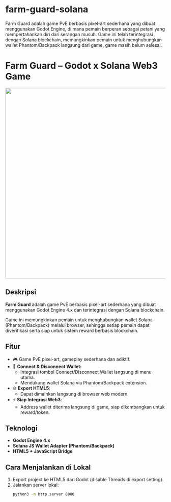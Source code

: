 # farm-guard-solana
Farm Guard adalah game PvE berbasis pixel-art sederhana yang dibuat menggunakan Godot Engine, di mana pemain berperan sebagai petani yang mempertahankan diri dari serangan musuh. Game ini telah terintegrasi dengan Solana blockchain, memungkinkan pemain untuk menghubungkan wallet Phantom/Backpack langsung dari game, game masih belum selesai.

# Farm Guard – Godot x Solana Web3 Game

<img src="screenshot.png" width="600" />

## Deskripsi

**Farm Guard** adalah game PvE berbasis pixel-art sederhana yang dibuat menggunakan Godot Engine 4.x dan terintegrasi dengan Solana blockchain.

Game ini memungkinkan pemain untuk menghubungkan wallet Solana (Phantom/Backpack) melalui browser, sehingga setiap pemain dapat diverifikasi serta siap untuk sistem reward berbasis blockchain.

## Fitur

- 🎮 Game PvE pixel-art, gameplay sederhana dan adiktif.
- 🔗 **Connect & Disconnect Wallet:**  
  - Integrasi tombol Connect/Disconnect Wallet langsung di menu utama.
  - Mendukung wallet Solana via Phantom/Backpack extension.
- 🌐 **Export HTML5**:  
  - Dapat dimainkan langsung di browser web modern.
- ⚡ **Siap Integrasi Web3**:  
  - Address wallet diterima langsung di game, siap dikembangkan untuk reward/token.

## Teknologi

- **Godot Engine 4.x**
- **Solana JS Wallet Adapter (Phantom/Backpack)**
- **HTML5 + JavaScript Bridge**

## Cara Menjalankan di Lokal

1. Export project ke HTML5 dari Godot (disable Threads di export setting).
2. Jalankan server lokal:
   ```bash
   python3 -m http.server 8080

